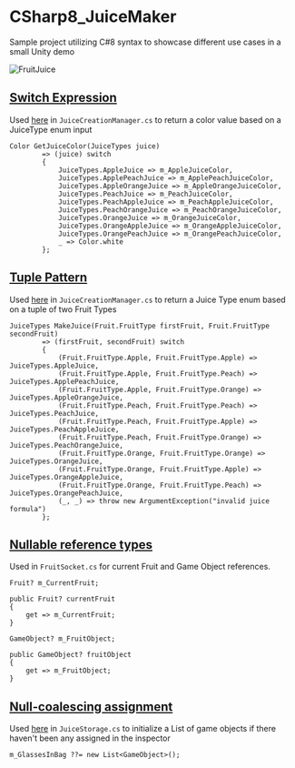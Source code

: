 # CSharp8_JuiceMaker
Sample project utilizing C#8 syntax to showcase different use cases in a small Unity demo

![FruitJuice](https://user-images.githubusercontent.com/2120584/115343688-2b94be00-a161-11eb-9f56-00bb15798aed.JPG)

## [Switch Expression](https://docs.microsoft.com/en-us/dotnet/csharp/whats-new/csharp-8#switch-expressions)
Used [here](https://github.com/DanMillerDev/CSharp8_JuiceMaker/blob/main/Assets/Scripts/JuiceCreationManager.cs#L108-L121) in `JuiceCreationManager.cs` to return a color value based on a JuiceType enum input 

```    
Color GetJuiceColor(JuiceTypes juice) 
        => (juice) switch
        {
            JuiceTypes.AppleJuice => m_AppleJuiceColor,
            JuiceTypes.ApplePeachJuice => m_ApplePeachJuiceColor,
            JuiceTypes.AppleOrangeJuice => m_AppleOrangeJuiceColor,
            JuiceTypes.PeachJuice => m_PeachJuiceColor,
            JuiceTypes.PeachAppleJuice => m_PeachAppleJuiceColor,
            JuiceTypes.PeachOrangeJuice => m_PeachOrangeJuiceColor,
            JuiceTypes.OrangeJuice => m_OrangeJuiceColor,
            JuiceTypes.OrangeAppleJuice => m_OrangeAppleJuiceColor,
            JuiceTypes.OrangePeachJuice => m_OrangePeachJuiceColor,
            _ => Color.white
        };
```

## [Tuple Pattern](https://docs.microsoft.com/en-us/dotnet/csharp/whats-new/csharp-8#tuple-patterns)
Used [here](https://github.com/DanMillerDev/CSharp8_JuiceMaker/blob/main/Assets/Scripts/JuiceCreationManager.cs#L93-L106) in `JuiceCreationManager.cs` to return a Juice Type enum based on a tuple of two Fruit Types

```
JuiceTypes MakeJuice(Fruit.FruitType firstFruit, Fruit.FruitType secondFruit)
        => (firstFruit, secondFruit) switch
        {
            (Fruit.FruitType.Apple, Fruit.FruitType.Apple) => JuiceTypes.AppleJuice,
            (Fruit.FruitType.Apple, Fruit.FruitType.Peach) => JuiceTypes.ApplePeachJuice,
            (Fruit.FruitType.Apple, Fruit.FruitType.Orange) => JuiceTypes.AppleOrangeJuice,
            (Fruit.FruitType.Peach, Fruit.FruitType.Peach) => JuiceTypes.PeachJuice,
            (Fruit.FruitType.Peach, Fruit.FruitType.Apple) => JuiceTypes.PeachAppleJuice,
            (Fruit.FruitType.Peach, Fruit.FruitType.Orange) => JuiceTypes.PeachOrangeJuice,
            (Fruit.FruitType.Orange, Fruit.FruitType.Orange) => JuiceTypes.OrangeJuice,
            (Fruit.FruitType.Orange, Fruit.FruitType.Apple) => JuiceTypes.OrangeAppleJuice,
            (Fruit.FruitType.Orange, Fruit.FruitType.Peach) => JuiceTypes.OrangePeachJuice,
            (_, _) => throw new ArgumentException("invalid juice formula")
        };
```

## [Nullable reference types](https://docs.microsoft.com/en-us/dotnet/csharp/whats-new/csharp-8#nullable-reference-types)
Used in `FruitSocket.cs` for current Fruit and Game Object references. 

```
Fruit? m_CurrentFruit;

public Fruit? currentFruit
{
    get => m_CurrentFruit;
}

GameObject? m_FruitObject;

public GameObject? fruitObject
{
    get => m_FruitObject;
}
```

## [Null-coalescing assignment](https://docs.microsoft.com/en-us/dotnet/csharp/whats-new/csharp-8#null-coalescing-assignment)
Used [here](https://github.com/DanMillerDev/CSharp8_JuiceMaker/blob/main/Assets/Scripts/JuiceStorage.cs#L35) in `JuiceStorage.cs` to initialize a List of game objects if there haven't been any assigned in the inspector
```
m_GlassesInBag ??= new List<GameObject>();
```
